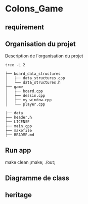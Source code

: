 # Colons_Game

## requirement 

## Organisation du projet 

Description de l'organisation du projet

    tree -L 2

    ├── board_data_structures
    │   ├── data_structures.cpp
    │   └── data_structures.h
    ├── game
    │   ├── board.cpp
    │   ├── dessin.cpp
    │   ├── my_window.cpp
    │   └── player.cpp
    
    ├── data 
    ├── header.h
    ├── LICENSE
    ├── main.cpp
    ├── makefile
    ├── README.md

## Run app  

make clean ;make; ./out;


## Diagramme de class 

## heritage 